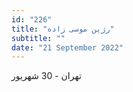 ```yaml
---
id: "226"
title: "رژین موسی زاده"
subtitle: ""
date: "21 September 2022"
---
```


تهران - 30 شهریور 
